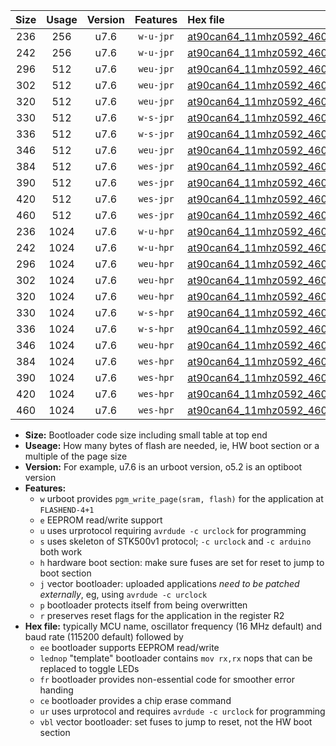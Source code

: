 |Size|Usage|Version|Features|Hex file|
|:-:|:-:|:-:|:-:|:--|
|236|256|u7.6|`w-u-jpr`|[at90can64_11mhz0592_460800bps_ur_vbl.hex](https://raw.githubusercontent.com/stefanrueger/urboot/main//at90can64_11mhz0592_460800bps_ur_vbl.hex)|
|242|256|u7.6|`w-u-jpr`|[at90can64_11mhz0592_460800bps_lednop_ur_vbl.hex](https://raw.githubusercontent.com/stefanrueger/urboot/main//at90can64_11mhz0592_460800bps_lednop_ur_vbl.hex)|
|296|512|u7.6|`weu-jpr`|[at90can64_11mhz0592_460800bps_ee_ur_vbl.hex](https://raw.githubusercontent.com/stefanrueger/urboot/main//at90can64_11mhz0592_460800bps_ee_ur_vbl.hex)|
|302|512|u7.6|`weu-jpr`|[at90can64_11mhz0592_460800bps_ee_lednop_ur_vbl.hex](https://raw.githubusercontent.com/stefanrueger/urboot/main//at90can64_11mhz0592_460800bps_ee_lednop_ur_vbl.hex)|
|320|512|u7.6|`weu-jpr`|[at90can64_11mhz0592_460800bps_ee_lednop_fr_ur_vbl.hex](https://raw.githubusercontent.com/stefanrueger/urboot/main//at90can64_11mhz0592_460800bps_ee_lednop_fr_ur_vbl.hex)|
|330|512|u7.6|`w-s-jpr`|[at90can64_11mhz0592_460800bps_vbl.hex](https://raw.githubusercontent.com/stefanrueger/urboot/main//at90can64_11mhz0592_460800bps_vbl.hex)|
|336|512|u7.6|`w-s-jpr`|[at90can64_11mhz0592_460800bps_lednop_vbl.hex](https://raw.githubusercontent.com/stefanrueger/urboot/main//at90can64_11mhz0592_460800bps_lednop_vbl.hex)|
|346|512|u7.6|`weu-jpr`|[at90can64_11mhz0592_460800bps_ee_lednop_fr_ce_ur_vbl.hex](https://raw.githubusercontent.com/stefanrueger/urboot/main//at90can64_11mhz0592_460800bps_ee_lednop_fr_ce_ur_vbl.hex)|
|384|512|u7.6|`wes-jpr`|[at90can64_11mhz0592_460800bps_ee_vbl.hex](https://raw.githubusercontent.com/stefanrueger/urboot/main//at90can64_11mhz0592_460800bps_ee_vbl.hex)|
|390|512|u7.6|`wes-jpr`|[at90can64_11mhz0592_460800bps_ee_lednop_vbl.hex](https://raw.githubusercontent.com/stefanrueger/urboot/main//at90can64_11mhz0592_460800bps_ee_lednop_vbl.hex)|
|420|512|u7.6|`wes-jpr`|[at90can64_11mhz0592_460800bps_ee_lednop_fr_vbl.hex](https://raw.githubusercontent.com/stefanrueger/urboot/main//at90can64_11mhz0592_460800bps_ee_lednop_fr_vbl.hex)|
|460|512|u7.6|`wes-jpr`|[at90can64_11mhz0592_460800bps_ee_lednop_fr_ce_vbl.hex](https://raw.githubusercontent.com/stefanrueger/urboot/main//at90can64_11mhz0592_460800bps_ee_lednop_fr_ce_vbl.hex)|
|236|1024|u7.6|`w-u-hpr`|[at90can64_11mhz0592_460800bps_ur.hex](https://raw.githubusercontent.com/stefanrueger/urboot/main//at90can64_11mhz0592_460800bps_ur.hex)|
|242|1024|u7.6|`w-u-hpr`|[at90can64_11mhz0592_460800bps_lednop_ur.hex](https://raw.githubusercontent.com/stefanrueger/urboot/main//at90can64_11mhz0592_460800bps_lednop_ur.hex)|
|296|1024|u7.6|`weu-hpr`|[at90can64_11mhz0592_460800bps_ee_ur.hex](https://raw.githubusercontent.com/stefanrueger/urboot/main//at90can64_11mhz0592_460800bps_ee_ur.hex)|
|302|1024|u7.6|`weu-hpr`|[at90can64_11mhz0592_460800bps_ee_lednop_ur.hex](https://raw.githubusercontent.com/stefanrueger/urboot/main//at90can64_11mhz0592_460800bps_ee_lednop_ur.hex)|
|320|1024|u7.6|`weu-hpr`|[at90can64_11mhz0592_460800bps_ee_lednop_fr_ur.hex](https://raw.githubusercontent.com/stefanrueger/urboot/main//at90can64_11mhz0592_460800bps_ee_lednop_fr_ur.hex)|
|330|1024|u7.6|`w-s-hpr`|[at90can64_11mhz0592_460800bps.hex](https://raw.githubusercontent.com/stefanrueger/urboot/main//at90can64_11mhz0592_460800bps.hex)|
|336|1024|u7.6|`w-s-hpr`|[at90can64_11mhz0592_460800bps_lednop.hex](https://raw.githubusercontent.com/stefanrueger/urboot/main//at90can64_11mhz0592_460800bps_lednop.hex)|
|346|1024|u7.6|`weu-hpr`|[at90can64_11mhz0592_460800bps_ee_lednop_fr_ce_ur.hex](https://raw.githubusercontent.com/stefanrueger/urboot/main//at90can64_11mhz0592_460800bps_ee_lednop_fr_ce_ur.hex)|
|384|1024|u7.6|`wes-hpr`|[at90can64_11mhz0592_460800bps_ee.hex](https://raw.githubusercontent.com/stefanrueger/urboot/main//at90can64_11mhz0592_460800bps_ee.hex)|
|390|1024|u7.6|`wes-hpr`|[at90can64_11mhz0592_460800bps_ee_lednop.hex](https://raw.githubusercontent.com/stefanrueger/urboot/main//at90can64_11mhz0592_460800bps_ee_lednop.hex)|
|420|1024|u7.6|`wes-hpr`|[at90can64_11mhz0592_460800bps_ee_lednop_fr.hex](https://raw.githubusercontent.com/stefanrueger/urboot/main//at90can64_11mhz0592_460800bps_ee_lednop_fr.hex)|
|460|1024|u7.6|`wes-hpr`|[at90can64_11mhz0592_460800bps_ee_lednop_fr_ce.hex](https://raw.githubusercontent.com/stefanrueger/urboot/main//at90can64_11mhz0592_460800bps_ee_lednop_fr_ce.hex)|

- **Size:** Bootloader code size including small table at top end
- **Useage:** How many bytes of flash are needed, ie, HW boot section or a multiple of the page size
- **Version:** For example, u7.6 is an urboot version, o5.2 is an optiboot version
- **Features:**
  + `w` urboot provides `pgm_write_page(sram, flash)` for the application at `FLASHEND-4+1`
  + `e` EEPROM read/write support
  + `u` uses urprotocol requiring `avrdude -c urclock` for programming
  + `s` uses skeleton of STK500v1 protocol; `-c urclock` and `-c arduino` both work
  + `h` hardware boot section: make sure fuses are set for reset to jump to boot section
  + `j` vector bootloader: uploaded applications *need to be patched externally*, eg, using `avrdude -c urclock`
  + `p` bootloader protects itself from being overwritten
  + `r` preserves reset flags for the application in the register R2
- **Hex file:** typically MCU name, oscillator frequency (16 MHz default) and baud rate (115200 default) followed by
  + `ee` bootloader supports EEPROM read/write
  + `lednop` "template" bootloader contains `mov rx,rx` nops that can be replaced to toggle LEDs
  + `fr` bootloader provides non-essential code for smoother error handing
  + `ce` bootloader provides a chip erase command
  + `ur` uses urprotocol and requires `avrdude -c urclock` for programming
  + `vbl` vector bootloader: set fuses to jump to reset, not the HW boot section
